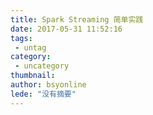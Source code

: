 ```yaml
---
title: Spark Streaming 简单实践
date: 2017-05-31 11:52:16
tags:
 - untag
category: 
 - uncategory
thumbnail: 
author: bsyonline
lede: "没有摘要"
---
```

